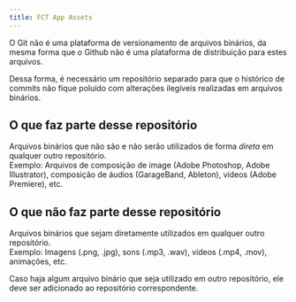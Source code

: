 ```yaml
---
title: FCT App Assets
---
```


O Git não é uma plataforma de versionamento de arquivos binários, da mesma forma que o Github não é uma plataforma de distribuição para estes arquivos.

Dessa forma, é necessário um repositório separado para que o histórico de commits não fique poluído com alterações ilegíveis realizadas em arquivos binários.

## O que faz parte desse repositório

Arquivos binários que não são e não serão utilizados de forma _direta_ em qualquer outro repositório.  
Exemplo: Arquivos de composição de image (Adobe Photoshop, Adobe Illustrator), composição de áudios (GarageBand, Ableton), vídeos (Adobe Premiere), etc.

## O que não faz parte desse repositório

Arquivos binários que sejam diretamente utilizados em qualquer outro repositório.  
Exemplo: Imagens (.png, .jpg), sons (.mp3, .wav), vídeos (.mp4, .mov), animações, etc.

Caso haja algum arquivo binário que seja utilizado em outro repositório, ele deve ser adicionado ao repositório correspondente.
